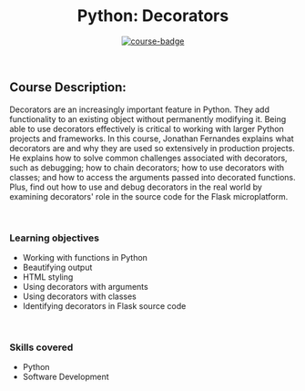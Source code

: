 <div align="center">

# Python: Decorators

[![course-badge]][course-link]

</div>

<!-- badge info -->
[course-badge]:https://img.shields.io/badge/learning-Python-white?logo=Linkedin&labelColor=blue&style=for-the-badge
[course-link]:https://www.linkedin.com/learning/python-decorators "Python: Decorators"

<br>

## Course Description:
Decorators are an increasingly important feature in Python. They add functionality to an existing object without permanently modifying it. Being able to use decorators effectively is critical to working with larger Python projects and frameworks. In this course, Jonathan Fernandes explains what decorators are and why they are used so extensively in production projects. He explains how to solve common challenges associated with decorators, such as debugging; how to chain decorators; how to use decorators with classes; and how to access the arguments passed into decorated functions. Plus, find out how to use and debug decorators in the real world by examining decorators' role in the source code for the Flask microplatform.

<br>

### Learning objectives
- Working with functions in Python
- Beautifying output
- HTML styling
- Using decorators with arguments
- Using decorators with classes
- Identifying decorators in Flask source code

<br>

### Skills covered
- Python
- Software Development